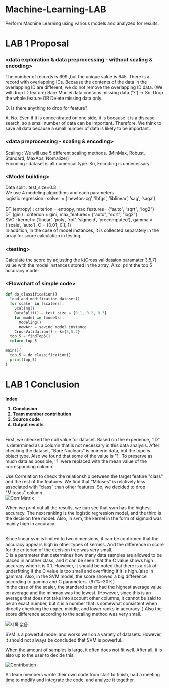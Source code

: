 # Machine-Learning-LAB
Perform Machine Learning using various models and analyzed for results.


# LAB 1 Proposal
### <data exploration & data preprocessing - without scaling & encoding>

The number of records is 699 ,but the unique value is 645. There is a record with overlapping IDs. Because the contents of the data in the overlapping ID are different, we do not remove the overlapping ID data. (We will drop ID feature)
Bare Muclei data contains missing data.('?')
-> So, Drop the whole feature OR Delete missing data only.

Q. Is there anything to drop for feature?

A. No. Even if it is concentrated on one side, it is because it is a disease search, so a small number of data can be important. Therefore, We think to save all data because a small number of data is likely to be important.


### <data preprocessing - scaling & encoding>

Scaling : We will use 5 different scaling methods. (MinMax, Robust, Standard, MaxAbs, Nomalizer)<br>
Encoding : dataset is all numerical type. So, Encoding is unnecessary.


### <Model building&gt;

Data split : test_size=0.3<br>
We use 4 modeling algorithms and each parameters.<br>
logistic regression : solver = {‘newton-cg’, ‘lbfgs’, ‘liblinear’, ‘sag’, ‘saga’}<br>
<br>DT (entropy) : criterion = entropy, max_features= {“auto”, “sqrt”, “log2”}<br>
DT (gini) : criterion = gini, max_features= {“auto”, “sqrt”, “log2”}<br>
SVC : kernel = {‘linear’, ‘poly’, ‘rbf’, ‘sigmoid’, ‘precomputed’}, gamma = {‘scale’, ‘auto’}, C = {0.01, 0.1, 1}<br>
In addition, in the case of model instances, it is collected separately in the array for score calculation in testing.


### <testing&gt;
Calculate the score by adjusting the k(Cross validataion paramater 3,5,7) value with the model instances stored in the array. Also, print the top 5 accuracy model.


### <Flowchart of simple code&gt;
```python
def do_classification()
  load_and_modification_dataset()
  for scaler in [scalers]:
    Scaling()
    DataSplit() ← test_size = {0.1, 0.2, 0.3}
    for model in [models]:
      Modeling()
      newArr ← saving model instance
    CrossValidation() ← k={3,5,7}
  top_5 = findTop5()
  return top_5

main(){
  top_5 = do_classification()
  print(top_5)
}
```

# LAB 1 Conclusion

<b>Index
1. Conclusion
2. Team member contribution
3. Source code
4. Output results
</b>

<br>
First, we checked the null value for dataset. Based on the experience, “ID” is determined as a column that is not necessary in this data analysis. After checking the dataset, “Bare Nuclears” is numeric data, but the type is object type. Also we found that some of the value is '?'. To preserve as much data as possible, '?' were replaced with the mean value of the corresponding column. <br>

Use Correlation to check the relationship between the target feature "class" and the rest of the features. We find that “Mitoses” is relatively less associated with “class” than other features. So, we decided to drop "Mitoses" column.<br>
![Corr Matrix](https://user-images.githubusercontent.com/69946205/194837456-2e6eeef9-bbd6-4f38-ab9d-9091a8e0a637.png)

When we print out all the results, we can see that svm has the highest accuracy. The next ranking is the logistic regression model, and the third is the decision tree model. Also, in svm, the kernel in the form of sigmoid was mainly high in accuracy.

<br>
Since linear svm is limited to two dimensions, it can be confirmed that the accuracy appears high in other types of kernels. And the difference in score for the criterion of the decision tree was very small.

<br>
C is a parameter that determines how many data samples are allowed to be placed in another class, and it can be seen that the C value shows high accuracy when it is 0.1. However, it should be noted that there is a risk of underfitting if the C value is too small and overfitting if it is high.(also in gamma). Also, in the SVM model, the score showed a big difference according to gamma and C parameters. (97%~30%)

<br>
In the case of the scaler, the standard scaler had the highest average value on average and the minmax was the lowest. (However, since this is an average that does not take into account other columns, it cannot be said to be an exact number, but it is a number that is somewhat consistent when directly checking the upper, middle, and lower ranks in accuracy. ) Also the score difference according to the scaling method was very small. <br>

![제목 없음](https://user-images.githubusercontent.com/69946205/194837945-ee350c16-0b1c-4cab-94ff-1419523efa1b.png)

SVM is a powerful model and works well on a variety of datasets. However, it should not always be concluded that SVM is powerful.

When the amount of samples is large, it often does not fit well. After all, it is also up to the user to decide this.<br>

![Contribution](https://user-images.githubusercontent.com/69946205/194838213-4a4e230a-36ee-4e1c-a974-85a304532aa0.png)

All team members wrote their own code from start to finish, had a meeting time to modify and integrate the code, and analyze it together.
